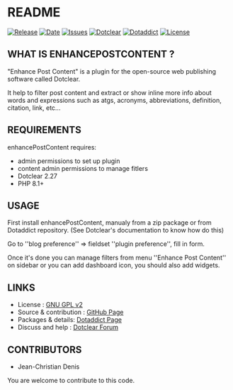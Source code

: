 # README

[![Release](https://img.shields.io/github/v/release/JcDenis/enhancePostContent)](https://github.com/JcDenis/enhancePostContent/releases)
[![Date](https://img.shields.io/github/release-date/JcDenis/enhancePostContent)](https://github.com/JcDenis/enhancePostContent/releases)
[![Issues](https://img.shields.io/github/issues/JcDenis/enhancePostContent)](https://github.com/JcDenis/enhancePostContent/issues)
[![Dotclear](https://img.shields.io/badge/dotclear-v2.27-blue.svg)](https://fr.dotclear.org/download)
[![Dotaddict](https://img.shields.io/badge/dotaddict-official-green.svg)](https://plugins.dotaddict.org/dc2/details/enhancePostContent)
[![License](https://img.shields.io/github/license/JcDenis/enhancePostContent)](https://github.com/JcDenis/enhancePostContent/blob/master/LICENSE)

## WHAT IS ENHANCEPOSTCONTENT ?

"Enhance Post Content" is a plugin for the open-source 
web publishing software called Dotclear.

It help to filter post content and extract or 
show inline more info about words and expressions such as
atgs, acronyms, abbreviations, definition, citation, link, etc...

## REQUIREMENTS

 enhancePostContent requires: 

  * admin permissions to set up plugin
  * content admin permissions to manage fitlers
  * Dotclear 2.27
  * PHP 8.1+

## USAGE

First install enhancePostContent, manualy from a zip package or from 
Dotaddict repository. (See Dotclear's documentation to know how do this)

Go to ''blog preference'' => fieldset ''plugin preference'', fill in form.

Once it's done you can manage filters from menu 
''Enhance Post Content'' on sidebar or you can add dashboard icon,
you should also add widgets.

## LINKS

 * License : [GNU GPL v2](https://www.gnu.org/licenses/old-licenses/lgpl-2.0.html)
 * Source & contribution : [GitHub Page](https://github.com/JcDenis/enhancePostContent)
 * Packages & details:  [Dotaddict Page](https://plugins.dotaddict.org/dc2/details/enhancePostContent)
 * Discuss and help : [Dotclear Forum](http://forum.dotclear.org/viewtopic.php?id=40876)

## CONTRIBUTORS

 * Jean-Christian Denis

 You are welcome to contribute to this code.